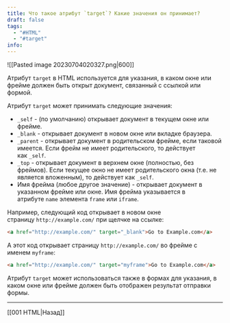 ```yaml
---
title: Что такое атрибут `target`? Какие значения он принимает?
draft: false
tags:
  - "#HTML"
  - "#target"
info:
---
```

![[Pasted image 20230704020327.png|600]]

Атрибут `target` в HTML используется для указания, в каком окне или фрейме должен быть открыт документ, связанный с ссылкой или формой.

Атрибут `target` может принимать следующие значения:

- `_self` - (по умолчанию) открывает документ в текущем окне или фрейме.
- `_blank` - открывает документ в новом окне или вкладке браузера.
- `_parent` - открывает документ в родительском фрейме, если таковой имеется. Если фрейм не имеет родительского, то действует как `_self`.
- `_top` - открывает документ в верхнем окне (полностью, без фреймов). Если текущее окно не имеет родительского окна (т.е. не является вложенным), то действует как `_self`.
- Имя фрейма (любое другое значение) - открывает документ в указанном фрейме или окне. Имя фрейма указывается в атрибуте `name` элемента `frame` или `iframe`.

Например, следующий код открывает в новом окне страницу `http://example.com/` при щелчке на ссылке:

```html
<a href="http://example.com/" target="_blank">Go to Example.com</a>
```

А этот код открывает страницу `http://example.com/` во фрейме с именем `myframe`:

```html
<a href="http://example.com/" target="myframe">Go to Example.com</a>
```

Атрибут `target` может использоваться также в формах для указания, в каком окне или фрейме должен быть отображен результат отправки формы.

---

[[001 HTML|Назад]]
